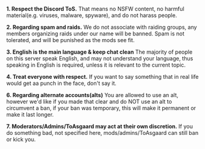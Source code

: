 __**1. Respect the Discord ToS.**__
That means no NSFW content, no harmful material(e.g. viruses, malware, spyware), and do not harass people.

__**2. Regarding spam and raids.**__
We do not associate with raiding groups, any members organizing raids under our name will be banned. Spam is not tolerated, and will be punished as the mods see fit.

__**3. English is the main language & keep chat clean**__
The majority of people on this server speak English, and may not understand your language, thus speaking in English is required, unless it is relevant to the current topic.

__**4. Treat everyone with respect.**__
If you want to say something that in real life would get aa punch in the face, don't say it.

__**6. Regarding alternate accounts(alts)**__
You are allowed to use an alt, however we'd like if you made that clear and do NOT use an alt to circumvent a ban, if your ban was temporary, this will make it permanent or make it last longer.

__**7. Moderators/Admins/ToAsgaard may act at their own discretion.**__
If you do something bad, not specified here, mods/admins/ToAsgaard can still ban or kick you.
